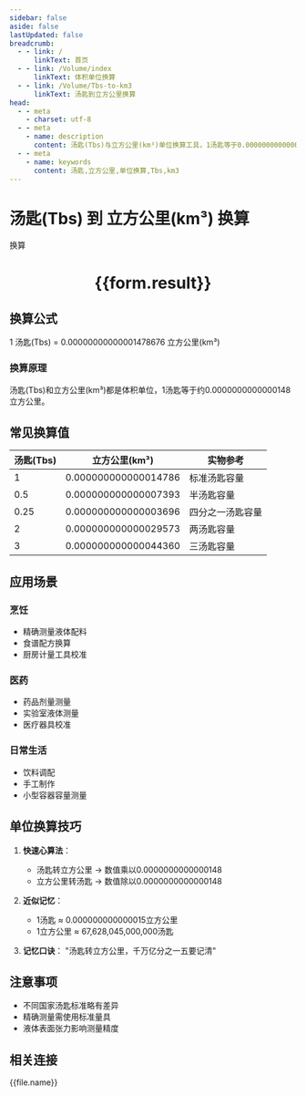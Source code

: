 ```yaml
---
sidebar: false
aside: false
lastUpdated: false
breadcrumb:
  - - link: /
      linkText: 首页
  - - link: /Volume/index
      linkText: 体积单位换算
  - - link: /Volume/Tbs-to-km3
      linkText: 汤匙到立方公里换算
head:
  - - meta
    - charset: utf-8
  - - meta
    - name: description
      content: 汤匙(Tbs)与立方公里(km³)单位换算工具，1汤匙等于0.00000000000001478676立方公里。
  - - meta
    - name: keywords
      content: 汤匙,立方公里,单位换算,Tbs,km3
---
```


# 汤匙(Tbs) 到 立方公里(km³) 换算

<script setup>
import { onMounted, reactive, inject ,ref  } from 'vue'
import { NButton,NForm ,NFormItem,NInput,NInputNumber,NSelect,NCard,useMessage ,NGrid ,NGi } from 'naive-ui'
import { defineClientComponent } from 'vitepress'
import { Volume } from '../../files';

const convert = inject('convert')
const formRef = ref(null);
const rules = {
  number:{
    required: true,
    type: 'number',
    trigger: "blur"
  }
}
const form = reactive({
  number:null,
  result:'',
  title:'汤匙(Tbs)到立方公里(km³)换算'
})

const convertHandler = (e) => {
  e.preventDefault();
  formRef.value?.validate((errors)=>{
    if (!errors) {
      form.result = `${form.number} Tbs = ${convert(form.number).from('Tbs').to('km3')} km³`
    }
  })
}
</script>

<n-form size="large" :model="form" ref='formRef' :rules="rules">
  <n-form-item label="数值" path="number">
    <n-input-number size="large" style="width:100%" :min="0" v-model:value="form.number" placeholder="请输入汤匙数值" />
  </n-form-item>
  <n-form-item>
    <n-button type="primary" style="width:100%" @click="convertHandler">换算</n-button>
  </n-form-item>
</n-form>
<n-card embedded :bordered="false" hoverable>
  <div style="text-align:center">
    <h1>{{form.result}}</h1>
  </div>
</n-card>

## 换算公式
1 汤匙(Tbs) = 0.00000000000001478676 立方公里(km³)

### 换算原理
汤匙(Tbs)和立方公里(km³)都是体积单位，1汤匙等于约0.0000000000000148立方公里。

## 常见换算值
| 汤匙(Tbs) | 立方公里(km³)        | 实物参考                 |
|-----------|---------------------|--------------------------|
| 1         | 0.000000000000014786| 标准汤匙容量              |
| 0.5       | 0.000000000000007393| 半汤匙容量                |
| 0.25      | 0.000000000000003696| 四分之一汤匙容量          |
| 2         | 0.000000000000029573| 两汤匙容量                |
| 3         | 0.000000000000044360| 三汤匙容量                |

## 应用场景
### 烹饪
- 精确测量液体配料
- 食谱配方换算
- 厨房计量工具校准

### 医药
- 药品剂量测量
- 实验室液体测量
- 医疗器具校准

### 日常生活
- 饮料调配
- 手工制作
- 小型容器容量测量

## 单位换算技巧
1. **快速心算法**：
   - 汤匙转立方公里 → 数值乘以0.0000000000000148
   - 立方公里转汤匙 → 数值除以0.0000000000000148

2. **近似记忆**：
   - 1汤匙 ≈ 0.000000000000015立方公里
   - 1立方公里 ≈ 67,628,045,000,000汤匙

3. **记忆口诀**：
   "汤匙转立方公里，千万亿分之一五要记清"

## 注意事项
- 不同国家汤匙标准略有差异
- 精确测量需使用标准量具
- 液体表面张力影响测量精度

## 相关连接
<n-grid x-gap="12" :cols="4">
  <n-gi v-for="(file, index) in Volume" :key="index">
    <n-button
      text
      tag="a"
      :href="file.path"
      type="primary"
    >
      {{file.name}}
    </n-button>
  </n-gi>
</n-grid>